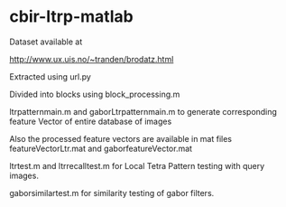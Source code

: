 # cbir-ltrp-matlab

Dataset available at

http://www.ux.uis.no/~tranden/brodatz.html

Extracted using url.py

Divided into blocks using block_processing.m

ltrpatternmain.m and gaborLtrpatternmain.m to generate corresponding feature Vector of entire database of images

Also the processed feature vectors are available in mat files featureVectorLtr.mat and gaborfeatureVector.mat


ltrtest.m and ltrrecalltest.m for Local Tetra Pattern testing with query images.

gaborsimilartest.m for similarity testing of gabor filters.



